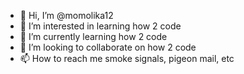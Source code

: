 - 👋 Hi, I’m @momolika12
- 👀 I’m interested in learning how 2 code
- 🌱 I’m currently learning how 2 code
- 💞️ I’m looking to collaborate on how 2 code
- 📫 How to reach me smoke signals, pigeon mail, etc

<!---
momolika12/momolika12 is a ✨ special ✨ repository because its `README.md` (this file) appears on your GitHub profile.
You can click the Preview link to take a look at your changes.
--->
